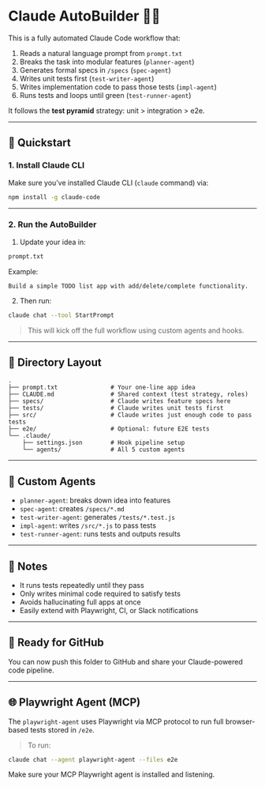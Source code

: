 # Claude AutoBuilder 🧠🤖

This is a fully automated Claude Code workflow that:

1. Reads a natural language prompt from `prompt.txt`
2. Breaks the task into modular features (`planner-agent`)
3. Generates formal specs in `/specs` (`spec-agent`)
4. Writes unit tests first (`test-writer-agent`)
5. Writes implementation code to pass those tests (`impl-agent`)
6. Runs tests and loops until green (`test-runner-agent`)

It follows the **test pyramid** strategy: unit > integration > e2e.

---

## 🚀 Quickstart

### 1. Install Claude CLI

Make sure you’ve installed Claude CLI (`claude` command) via:

```bash
npm install -g claude-code
```

---

### 2. Run the AutoBuilder

1. Update your idea in:

```txt
prompt.txt
```

Example:
```
Build a simple TODO list app with add/delete/complete functionality.
```

2. Then run:

```bash
claude chat --tool StartPrompt
```

> This will kick off the full workflow using custom agents and hooks.

---

## 🧩 Directory Layout

```
.
├── prompt.txt               # Your one-line app idea
├── CLAUDE.md                # Shared context (test strategy, roles)
├── specs/                   # Claude writes feature specs here
├── tests/                   # Claude writes unit tests first
├── src/                     # Claude writes just enough code to pass tests
├── e2e/                     # Optional: future E2E tests
└── .claude/
    ├── settings.json        # Hook pipeline setup
    └── agents/              # All 5 custom agents
```

---

## 🧠 Custom Agents

- `planner-agent`: breaks down idea into features
- `spec-agent`: creates `/specs/*.md`
- `test-writer-agent`: generates `/tests/*.test.js`
- `impl-agent`: writes `/src/*.js` to pass tests
- `test-runner-agent`: runs tests and outputs results

---

## 🧪 Notes

- It runs tests repeatedly until they pass
- Only writes minimal code required to satisfy tests
- Avoids hallucinating full apps at once
- Easily extend with Playwright, CI, or Slack notifications

---

## 🐙 Ready for GitHub

You can now push this folder to GitHub and share your Claude-powered code pipeline.


---

## 🌐 Playwright Agent (MCP)

The `playwright-agent` uses Playwright via MCP protocol to run full browser-based tests stored in `/e2e`.

> To run:

```bash
claude chat --agent playwright-agent --files e2e
```

Make sure your MCP Playwright agent is installed and listening.


